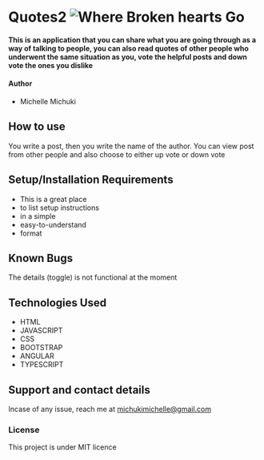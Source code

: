 # Quotes2 ![Where Broken hearts Go](broken-heart.png)
#### This is an application that you can share what you are going through as a way of talking to people, you can also read quotes of other people who underwent the same situation as you, vote the helpful posts and down vote the ones you dislike 
#### Author
* Michelle Michuki
## How to use
You write a post, then you write the name of the author. You can view post from other people and also choose to either up vote or down vote
## Setup/Installation Requirements
* This is a great place
* to list setup instructions
* in a simple
* easy-to-understand
* format
## Known Bugs
The details (toggle) is not functional at the moment
## Technologies Used
* HTML
* JAVASCRIPT
* CSS
* BOOTSTRAP
* ANGULAR
* TYPESCRIPT
## Support and contact details
Incase of any issue, reach me at michukimichelle@gmail.com
### License
This project is under MIT licence